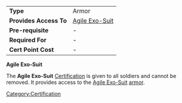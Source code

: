 |                        |                                             |
|------------------------|---------------------------------------------|
| **Type**               | Armor                                       |
| **Provides Access To** | [Agile Exo-Suit](Agile_Exo-Suit "wikilink") |
| **Pre-requisite**      | \-                                          |
| **Required For**       | \-                                          |
| **Cert Point Cost**    | \-                                          |

**Agile Exo-Suit**

The **Agile Exo-Suit** [Certification](Certification "wikilink") is
given to all soldiers and cannot be removed. It provides access to the
[Agile Exo-Suit](Agile_Exo-Suit "wikilink") [armor](armor "wikilink").

[Category:Certification](Category:Certification "wikilink")